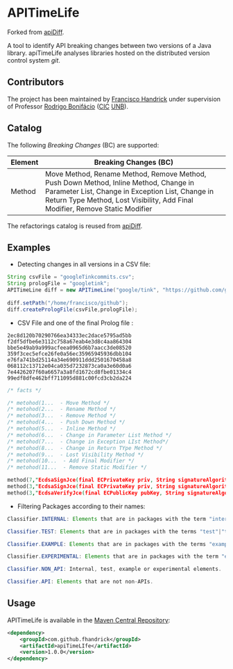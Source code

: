 # APITimeLife

Forked from [apiDiff](https://github.com/aserg-ufmg/apidiff).

A tool to identify API breaking changes between two versions of a Java library. apiTimeLife analyses libraries hosted on the distributed version control system _git_.

## Contributors
The project has been maintained by [Francisco Handrick](https://github.com/FHandrick) under supervision of Professor [Rodrigo Bonifácio](https://github.com/rbonifacio) ([CIC](https://cic.unb.br/) [UNB](https://www.unb.br/)).


## Catalog

The following _Breaking Changes_ (BC) are supported: 

| Element  | Breaking Changes (BC) |
| ------------- | ------------- |
| Method  | Move Method, Rename Method, Remove Method, Push Down Method, Inline Method, Change in Parameter List, Change in Exception List, Change in Return Type Method, Lost Visibility, Add Final Modifier, Remove Static Modifier  | 
 


The refactorings catalog is reused from [apiDiff](https://github.com/aserg-ufmg/apidiff).

## Examples

* Detecting changes in all versions in a CSV file:

```java
String csvFile = "googleTinkcommits.csv";
String prologFile = "googletink";
APITimeLine diff = new APITimeLine("google/tink", "https://github.com/google/tink.git");
		
diff.setPath("/home/francisco/github");
diff.createPrologFile(csvFile,prologFile);
```
* CSV File and one of the final Prolog file :

```CSV file
2ec8d120b70290766ea34333ec2dace5795ad5bb
f2df5dfbe6e3112c758a67eab4e3d8c4aa864304
bbe5e49ab9a999acfeea0965d6b7aacc3de08520
359f3cec5efce26fe0a56ec35965945936dbb104
e76fa741bd25114a34e690911ddd2501670458a8
068112c13712e04ca035d7232873ca0a3e60d0a6
7e4426207f60a6657a3a8fd1672cd8fbe01334c4
99edf8dfe462bff711095d881c00fcd3cb2da224
```
```Prolog file
/* facts */

/* metohod(1...  - Move Method */
/* metohod(2...  - Rename Method */
/* metohod(3...  - Remove Method */
/* metohod(4...  - Push Down Method */
/* metohod(5...  - Inline Method */
/* metohod(6...  - Change in Parameter List Method */
/* metohod(7...  - Change in Exception LIst Method*/
/* metohod(8...  - Change in Return TYpe Method */
/* metohod(9...  - Lost Visibility Method */
/* metohod(10...  - Add Final Modifier */
/* metohod(11...  - Remove Static Modifier */

method(7,"EcdsaSignJce(final ECPrivateKey priv, String signatureAlgorithm, EcdsaEncoding encoding)","com.google.crypto.tink.subtle.EcdsaSignJce").
method(3,"EcdsaSignJce(final ECPrivateKey priv, String signatureAlgorithm)","com.google.crypto.tink.subtle.EcdsaSignJce").
method(3,"EcdsaVerifyJce(final ECPublicKey pubKey, String signatureAlgorithm)","com.google.crypto.tink.subtle.EcdsaVerifyJce").

```

* Filtering Packages according to their names:

```java 
Classifier.INTERNAL: Elements that are in packages with the term "internal".

Classifier.TEST: Elements that are in packages with the terms "test"|"tests", or is in source file "src/test", or ends with "test.java"|"tests.java".

Classifier.EXAMPLE: Elements that are in packages with the terms "example"|"examples"|"sample"|"samples"|"demo"|"demos"

Classifier.EXPERIMENTAL: Elements that are in packages with the term "experimental".

Classifier.NON_API: Internal, test, example or experimental elements.

Classifier.API: Elements that are not non-APIs.
``` 

## Usage

APITimeLife is available in the [Maven Central Repository](https://mvnrepository.com/artifact/com.github.aserg-ufmg/apiTimeLIfe/1.0.0):

```xml
<dependency>
    <groupId>com.github.fhandrick</groupId>
    <artifactId>apiTimeLIfe</artifactId>
    <version>1.0.0</version>
</dependency>
```

